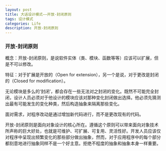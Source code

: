 ```yaml
---
layout: post
title: 大话设计模式——开放-封闭原则
tags: 设计模式
categories: Life
description: 开放-封闭原则
---
```




### 开放-封闭原则
概念：开放-封闭原则，是说软件实体（类、模块、函数等等）应该可以扩展，但是不可以修改。

特征：对于扩展是开放的（Open for extension），另一个是说，对于更改是封闭的（Closed for modification）。


无论模块是多么的‘封闭’，都会存在一些无法对之封闭的变化。既然不可能完全封闭，设计人员必须对于他设计的模块应该对那种变化封闭做出选择。他必须先猜测出最有可能发生的变化种类，然后构造抽象来隔离那些变化。

面对需求，对程序改动是通过增加新代码进行，而不是更改现有的代码。


开放-封闭原则是面向对象设计的核心所在。遵循这个原则可以带来面向对象技术所声称的巨大好处，也就是可维护、可扩展、可复用、灵活性好。开发人员应该仅对程序中呈现出频繁变化的那些部分做出抽象，然而，对于应用程序中的每个部分都刻意地进行抽象同样不是一个好主意。拒绝不程度的抽象和抽象本身一样重要。

	









